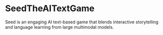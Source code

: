 # SeedTheAITextGame
Seed is an engaging AI text-based game that blends interactive storytelling and language learning from large multimodal models.
